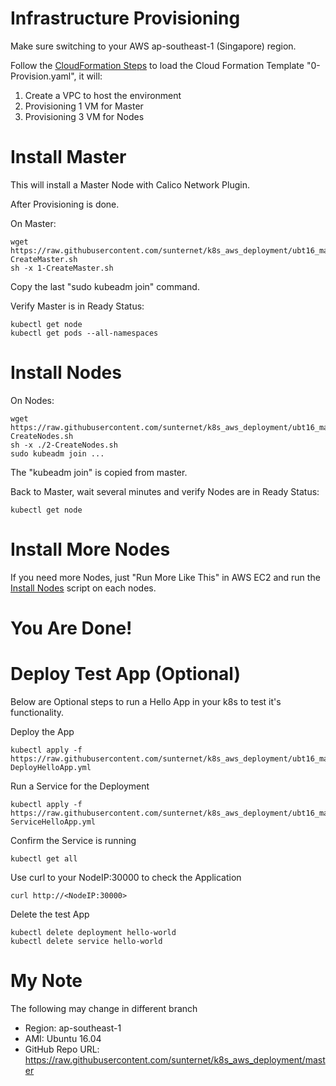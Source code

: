 # Infrastructure Provisioning
Make sure switching to your AWS ap-southeast-1 (Singapore) region. 

Follow the [CloudFormation Steps](./CloudFormation_Steps.jpg) to load the Cloud Formation Template "0-Provision.yaml", it will:
1. Create a VPC to host the environment
2. Provisioning 1 VM for Master
3. Provisioning 3 VM for Nodes

# Install Master
This will install a Master Node with Calico Network Plugin.

After Provisioning is done.

On Master:
```
wget https://raw.githubusercontent.com/sunternet/k8s_aws_deployment/ubt16_manual/1-CreateMaster.sh
sh -x 1-CreateMaster.sh
```
Copy the last "sudo kubeadm join" command.

Verify Master is in Ready Status:
```
kubectl get node
kubectl get pods --all-namespaces
```
# Install Nodes
On Nodes:
```
wget https://raw.githubusercontent.com/sunternet/k8s_aws_deployment/ubt16_manual/2-CreateNodes.sh
sh -x ./2-CreateNodes.sh
sudo kubeadm join ...
```
The "kubeadm join" is copied from master.

Back to Master, wait several minutes and verify Nodes are in Ready Status:
```
kubectl get node
```

# Install More Nodes
If you need more Nodes, just "Run More Like This" in AWS EC2 and run the [Install Nodes](#install-nodes) script on each nodes.

# You Are Done!

# Deploy Test App (Optional)
Below are Optional steps to run a Hello App in your k8s to test it's functionality.

Deploy the App
```
kubectl apply -f https://raw.githubusercontent.com/sunternet/k8s_aws_deployment/ubt16_manual/3-DeployHelloApp.yml
```
Run a Service for the Deployment
```
kubectl apply -f https://raw.githubusercontent.com/sunternet/k8s_aws_deployment/ubt16_manual/4-ServiceHelloApp.yml
```
Confirm the Service is running
```
kubectl get all
```
Use curl to your NodeIP:30000 to check the Application
```
curl http://<NodeIP:30000>
```
Delete the test App
```
kubectl delete deployment hello-world
kubectl delete service hello-world
```
# My Note
 The following may change in different branch
 - Region: ap-southeast-1
 -  AMI: Ubuntu 16.04
 -  GitHub Repo URL: https://raw.githubusercontent.com/sunternet/k8s_aws_deployment/master